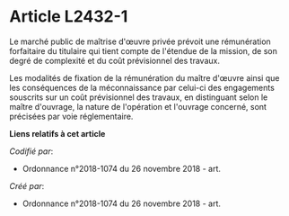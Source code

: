 # Article L2432-1

Le marché public de maîtrise d'œuvre privée prévoit une rémunération forfaitaire du titulaire qui tient compte de l'étendue
de la mission, de son degré de complexité et du coût prévisionnel des travaux.

Les modalités de fixation de la rémunération du maître d'œuvre ainsi que les conséquences de la méconnaissance par celui-ci
des engagements souscrits sur un coût prévisionnel des travaux, en distinguant selon le maître d'ouvrage, la nature de
l'opération et l'ouvrage concerné, sont précisées par voie réglementaire.

**Liens relatifs à cet article**

_Codifié par_:

  - Ordonnance n°2018-1074 du 26 novembre 2018 - art.

_Créé par_:

  - Ordonnance n°2018-1074 du 26 novembre 2018 - art.
